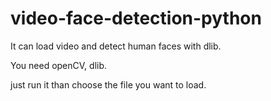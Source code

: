 # video-face-detection-python
It can load video and detect human faces with dlib.

You need openCV, dlib.

just run it than choose the file you want to load. 
